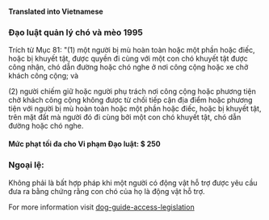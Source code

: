 #### **Translated into Vietnamese**

### Đạo luật quản lý chó và mèo 1995

Trích từ Mục 81:
"(1) một người bị mù hoàn toàn hoặc một phần hoặc điếc, hoặc bị khuyết tật, được quyền đi cùng với một con chó khuyết tật được công nhận, chó dẫn đường hoặc chó nghe ở nơi công cộng hoặc xe chở khách công cộng; và

(2) người chiếm giữ hoặc người phụ trách nơi công cộng hoặc phương tiện chở khách công cộng không được từ chối tiếp cận địa điểm hoặc phương tiện với người bị mù hoàn toàn hoặc một phần hoặc điếc, hoặc bị khuyết tật, trên mặt đất mà người đó đi cùng bởi một con chó khuyết tật, chó dẫn đường hoặc chó nghe.

#### Mức phạt tối đa cho Vi phạm Đạo luật: $ 250

### Ngoại lệ:
Không phải là bất hợp pháp khi một người có động vật hỗ trợ được yêu cầu đưa ra bằng chứng rằng con chó của họ là động vật hỗ trợ.

For more information visit [dog-guide-access-legislation](https://www.bca.org.au/dog-guide-access-legislation/)